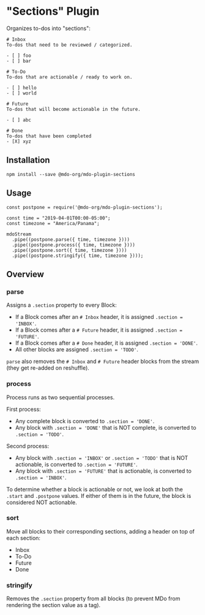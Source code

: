 # "Sections" Plugin

Organizes to-dos into "sections":

```
# Inbox
To-dos that need to be reviewed / categorized.

- [ ] foo
- [ ] bar

# To-Do
To-dos that are actionable / ready to work on.

- [ ] hello
- [ ] world

# Future
To-dos that will become actionable in the future.

- [ ] abc

# Done
To-dos that have been completed
- [X] xyz
```

## Installation

```
npm install --save @mdo-org/mdo-plugin-sections
```

## Usage

```
const postpone = require('@mdo-org/mdo-plugin-sections');

const time = "2019-04-01T00:00-05:00";
const timezone = "America/Panama";

mdoStream
  .pipe((postpone.parse({ time, timezone })))
  .pipe((postpone.process({ time, timezone })))
  .pipe((postpone.sort({ time, timezone })))
  .pipe((postpone.stringify({ time, timezone })));
```

## Overview

### parse

Assigns a `.section` property to every Block:

- If a Block comes after an `# Inbox` header, it is assigned `.section = 'INBOX'`.
- If a Block comes after a `# Future` header, it is assigned `.section = 'FUTURE'`.
- If a Block comes after a `# Done` header, it is assigned `.section = 'DONE'`.
- All other blocks are assigned `.section = 'TODO'`.

`parse` also removes the `# Inbox` and `# Future` header blocks from the stream
(they get re-added on reshuffle).

### process

Process runs as two sequential processes.

First process:

- Any complete block is converted to `.section = 'DONE'`.
- Any block with `.section = 'DONE'` that is NOT complete, is converted to `.section = 'TODO'`.

Second process:

- Any block with `.section = 'INBOX'` or `.section = 'TODO'` that is NOT actionable, is converted to `.section = 'FUTURE'`.
- Any block with `.section = 'FUTURE'` that is actionable, is converted to `.section = 'INBOX'`.

To determine whether a block is actionable or not, we look at both the `.start` and `.postpone` values. If either of them is in the future, the block is considered NOT actionable.

### sort

Move all blocks to their corresponding sections, adding a header on top of each section:

- Inbox
- To-Do
- Future
- Done

### stringify

Removes the `.section` property from all blocks (to prevent MDo from rendering the section value as a tag).
